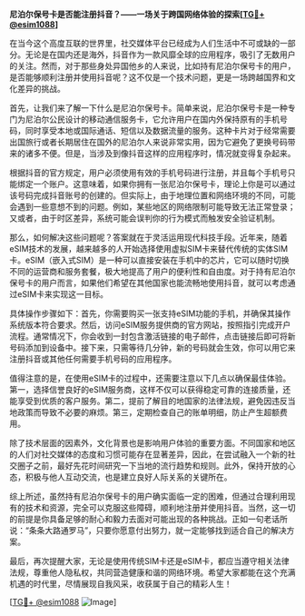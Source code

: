 **尼泊尔保号卡是否能注册抖音？——一场关于跨国网络体验的探索[[TG💪+ @esim1088](https://t.me/s/esim1088)]**

在当今这个高度互联的世界里，社交媒体平台已经成为人们生活中不可或缺的一部分。无论是在国内还是海外，抖音作为一款风靡全球的应用程序，吸引了无数用户的关注。然而，对于那些身处异国他乡的人来说，比如持有尼泊尔保号卡的用户，是否能够顺利注册并使用抖音呢？这不仅是一个技术问题，更是一场跨越国界和文化差异的挑战。

首先，让我们来了解一下什么是尼泊尔保号卡。简单来说，尼泊尔保号卡是一种专门为尼泊尔公民设计的移动通信服务卡，它允许用户在国内外保持原有的手机号码，同时享受本地或国际通话、短信以及数据流量的服务。这种卡片对于经常需要出国旅行或者长期居住在国外的尼泊尔人来说非常实用，因为它避免了更换号码带来的诸多不便。但是，当涉及到像抖音这样的应用程序时，情况就变得复杂起来。

根据抖音的官方规定，用户必须使用有效的手机号码进行注册，并且每个手机号只能绑定一个账户。这意味着，如果你拥有一张尼泊尔保号卡，理论上你是可以通过该号码完成抖音账号的创建的。但实际上，由于地理位置和网络环境的不同，可能会遇到一些意想不到的问题。例如，某些地区的网络限制可能导致无法正常登录；又或者，由于时区差异，系统可能会误判你的行为模式而触发安全验证机制。

那么，如何解决这些问题呢？答案就在于灵活运用现代科技手段。近年来，随着eSIM技术的发展，越来越多的人开始选择使用虚拟SIM卡来替代传统的实体SIM卡。eSIM（嵌入式SIM）是一种可以直接安装在手机中的芯片，它可以随时切换不同的运营商和服务套餐，极大地提高了用户的便利性和自由度。对于持有尼泊尔保号卡的用户而言，如果他们希望在其他国家也能流畅地使用抖音，就可以考虑通过eSIM卡来实现这一目标。

具体操作步骤如下：首先，你需要购买一张支持eSIM功能的手机，并确保其操作系统版本符合要求。然后，访问eSIM服务提供商的官方网站，按照指引完成开户流程。通常情况下，你会收到一封包含激活链接的电子邮件，点击链接后即可将新号码添加到设备中。接下来，只需等待几分钟，新的号码就会生效，你可以用它来注册抖音或其他任何需要手机号码的应用程序。

值得注意的是，在使用eSIM卡的过程中，还需要注意以下几点以确保最佳体验。第一，选择信誉良好的eSIM服务商，这样不仅可以获得稳定可靠的连接质量，还能享受到优质的客户服务。第二，提前了解目的地国家的法律法规，避免因违反当地政策而导致不必要的麻烦。第三，定期检查自己的账单明细，防止产生超额费用。

除了技术层面的因素外，文化背景也是影响用户体验的重要方面。不同国家和地区的人们对社交媒体的态度和习惯可能存在显著差异，因此，在尝试融入一个新的社交圈子之前，最好先花时间研究一下当地的流行趋势和规则。此外，保持开放的心态，积极与他人互动交流，也是建立良好人际关系的关键所在。

综上所述，虽然持有尼泊尔保号卡的用户确实面临一定的困难，但通过合理利用现有的技术和资源，完全可以克服这些障碍，顺利地注册并使用抖音。当然，这一切的前提是你具备足够的耐心和毅力去面对可能出现的各种挑战。正如一句老话所说：“条条大路通罗马”，只要你愿意付出努力，就一定能够找到适合自己的解决方案。

最后，再次提醒大家，无论是使用传统SIM卡还是eSIM卡，都应当遵守相关法律法规，尊重他人隐私权，共同营造健康和谐的网络环境。希望大家都能在这个充满机遇的时代里，尽情展现自我风采，收获属于自己的精彩人生！

[[TG💪+ @esim1088](https://t.me/s/esim1088) ![Image](https://i.postimg.cc/4NQfJmqS/Snipaste-2025-05-13-00-14-12.png)]